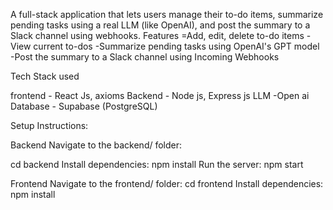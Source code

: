 A full-stack application that lets users manage their to-do items, summarize pending tasks using a real LLM (like OpenAI), and post the summary to a Slack channel using webhooks.
Features
 =Add, edit, delete to-do items
 -View current to-dos
-Summarize pending tasks using OpenAI's GPT model
-Post the summary to a Slack channel using Incoming Webhooks

Tech Stack used

frontend - React Js, axioms
Backend - Node js, Express js
LLM -Open ai
Database - Supabase (PostgreSQL)

 Setup Instructions:
 
Backend
Navigate to the backend/ folder:

cd backend
Install dependencies:
npm install
Run the server:
npm start

Frontend
Navigate to the frontend/ folder:
cd frontend
Install dependencies:
npm install


